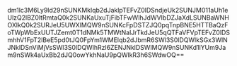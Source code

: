 dm1lc3M6Ly9ld29nSUNKMklqb2dJaklpTEFvZ0lDSndjeUk2SUNJM011aUh1eUlzQ2lBZ0ltRmtaQ0k2SUNKaUxuTjFibTFwWlhJdWVIbDZJaXdLSUNBaWNHOXlkQ0k2SURJeU5UWXlMQW9nSUNKcFpDSTZJQ0pqTnpBNE5HTTBaQzFoTWpWbExUUTJZemt0T1dNMk5TMWtNalJrTkdJeU5qQTFaVFVpTEFvZ0lDSmhhV1FpT2lBeE5pd0tJQ0FpYm1WMElqb2dJbmR6SWl3S0lDQWlkSGx3WlNJNklDSnViMjVsSWl3S0lDQWlhRzl6ZENJNklDSWlMQW9nSUNKd1lYUm9Jam9nSWk4aUxBb2dJQ0owYkhNaU9pQWlkR3h6SWdwOQ==
